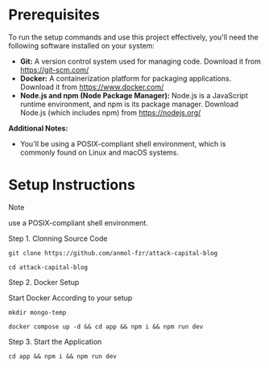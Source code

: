 # Prerequisites

To run the setup commands and use this project effectively, you'll need the following software installed on your system:

* **Git:** A version control system used for managing code. Download it from https://git-scm.com/
* **Docker:** A containerization platform for packaging applications. Download it from https://www.docker.com/
* **Node.js and npm (Node Package Manager):** Node.js is a JavaScript runtime environment, and npm is its package manager. Download Node.js (which includes npm) from https://nodejs.org/

**Additional Notes:**

* You'll be using a POSIX-compliant shell environment, which is commonly found on Linux and macOS systems.

# Setup Instructions

> [!NOTE]
> use a POSIX-compliant shell environment.

Step 1. Clonning Source Code 

```
git clone https://github.com/anmol-fzr/attack-capital-blog
```
```
cd attack-capital-blog
```

Step 2. Docker Setup

Start Docker According to your setup 
```
mkdir mongo-temp
```

```
docker compose up -d && cd app && npm i && npm run dev
```

Step 3. Start the Application
```
cd app && npm i && npm run dev
```
